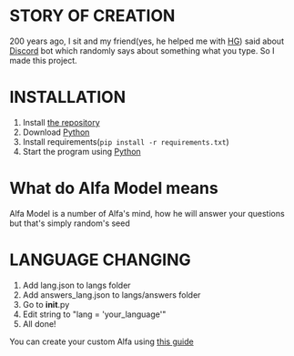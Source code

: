 # STORY OF CREATION

200 years ago, I sit and my friend(yes, he helped me with [HG](https://github.com/codeince/HG)) said about [Discord](https://discord.com) bot which randomly says about something what you type. So I made this project.

# INSTALLATION

1. Install [the repository](https://github.com/codeince/Alfa)
2. Download [Python](https://python.org/downloads)
3. Install requirements(``pip install -r requirements.txt``)
4. Start the program using [Python](https://python.org/downloads)

# What do Alfa Model means

Alfa Model is a number of Alfa's mind, how he will answer your questions but that's simply random's seed

# LANGUAGE CHANGING

1. Add lang.json to langs folder
2. Add answers_lang.json to langs/answers folder
3. Go to __init__.py
4. Edit string to "lang = 'your_language'"
5. All done!

You can create your custom Alfa using [this guide](https://github.com/codeince/Alfa/tree/main/.github/docs/langs/en/CUSTOMPACK.md)
